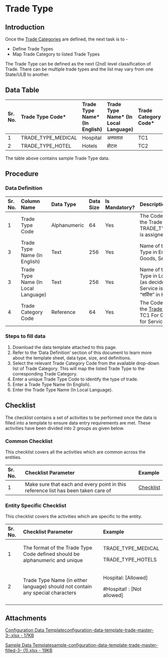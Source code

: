 # Trade Type

## Introduction <a id="introduction"></a>

Once the [Trade Categories](https://docs.digit.org/configure-digit/configuring-master-data-templates/module-setup/trade-license-data/trade-category) are defined, the next task is to -

* Define Trade Types
* Map Trade Category to listed Trade Types

The Trade Type can be defined as the next \(2nd\) level classification of Trade. There can be multiple trade types and the list may vary from one State/ULB to another.

## Data Table <a id="data-table"></a>

| Sr. No. | Trade Type Code\* | Trade Type Name\* \(In English\) | Trade Type Name\* \(In Local Language\) | Trade Category Code\* |
| :--- | :--- | :--- | :--- | :--- |
| 1 | TRADE\_TYPE\_MEDICAL | Hospital | अस्पताल | TC1 |
| 2 | TRADE\_TYPE\_HOTEL | Hotels | होटल | TC2 |

The table above contains sample Trade Type data.

## Procedure <a id="procedure"></a>

### Data Definition <a id="data-definition"></a>

| Sr. No. | Column Name | Data Type | Data Size | Is Mandatory? | Description |
| :--- | :--- | :--- | :--- | :--- | :--- |
| 1 | Trade Type Code | Alphanumeric | 64 | Yes | The Code assigned to the Trade Type. Eg: TRADE\_TYPE\_MEDICAL is assigned to Hospitals |
| 3 | Trade Type Name \(In English\) | Text | 256 | Yes | Name of the Trade Type in English. Eg: Goods, Services etc. |
| 3 | Trade Type Name \(In Local Language\) | Text | 256 | Yes | Name of the Trade Type in Local Language \(as decided\). Eg: Service is described as “सर्विस” in Hindi |
| 4 | Trade Category Code | Reference | 64 | Yes | The Code assigned to the [Trade Category](https://docs.digit.org/configure-digit/configuring-master-data-templates/module-setup/trade-license-data/trade-category). Eg: TC1 For Goods, TC2 for Services |

### Steps to fill data <a id="steps-to-fill-data"></a>

1. Download the data template attached to this page.
2. Refer to the ‘Data Definition’ section of this document to learn more about the template sheet, data type, size, and definitions.
3. Select the relevant Trade Category Code from the available drop-down list of Trade Category. This will map the listed Trade Type to the corresponding Trade Category.
4. Enter a unique Trade Type Code to identify the type of trade.
5. Enter a Trade Type Name \(In English\).
6. Enter the Trade Type Name \(In Local Language\).

## Checklist <a id="checklist"></a>

The checklist contains a set of activities to be performed once the data is filled into a template to ensure data entry requirements are met. These activities have been divided into 2 groups as given below.

### Common Checklist <a id="common-checklist"></a>

This checklist covers all the activities which are common across the entities.

| Sr. No. | Checklist Parameter | Example |
| :--- | :--- | :--- |
| 1 | Make sure that each and every point in this reference list has been taken care of | ​[Checklist](https://docs.digit.org/configure-digit/configuring-master-data-templates/module-setup/common-config/checklist)​ |

### Entity Specific Checklist <a id="entity-specific-checklist"></a>

This checklist covers the activities which are specific to the entity.

<table>
  <thead>
    <tr>
      <th style="text-align:left">Sr. No.</th>
      <th style="text-align:left">Checklist Parameter</th>
      <th style="text-align:left">Example</th>
    </tr>
  </thead>
  <tbody>
    <tr>
      <td style="text-align:left">1</td>
      <td style="text-align:left">The format of the Trade Type Code defined should be alphanumeric and unique</td>
      <td
      style="text-align:left">
        <p>TRADE_TYPE_MEDICAL</p>
        <p>TRADE_TYPE_HOTELS</p>
        </td>
    </tr>
    <tr>
      <td style="text-align:left">2</td>
      <td style="text-align:left">Trade Type Name (in either language) should not contain any special characters</td>
      <td
      style="text-align:left">
        <p>Hospital: [Allowed]</p>
        <p>#Hospital! : [Not allowed]</p>
        </td>
    </tr>
  </tbody>
</table>

## Attachments <a id="attachments"></a>

[Configuration Data Templateconfiguration-data-template-trade-master-3-.xlsx - 17KB](https://firebasestorage.googleapis.com/v0/b/gitbook-28427.appspot.com/o/assets%2F-MERG_iQW5oN4ukgXP8K%2Fsync%2Fe9770eb56cc2e51a013d1df84d2db6092d01f17b.xlsx?generation=1602050605603605&alt=media)

[Sample Data Templatesample-configuration-data-template-trade-master-filled-3- \(1\).xlsx - 19KB](https://firebasestorage.googleapis.com/v0/b/gitbook-28427.appspot.com/o/assets%2F-MERG_iQW5oN4ukgXP8K%2Fsync%2F790e93a747bfd659fd37fcc836eec0aab074bf79.xlsx?generation=1602050605673696&alt=media)

